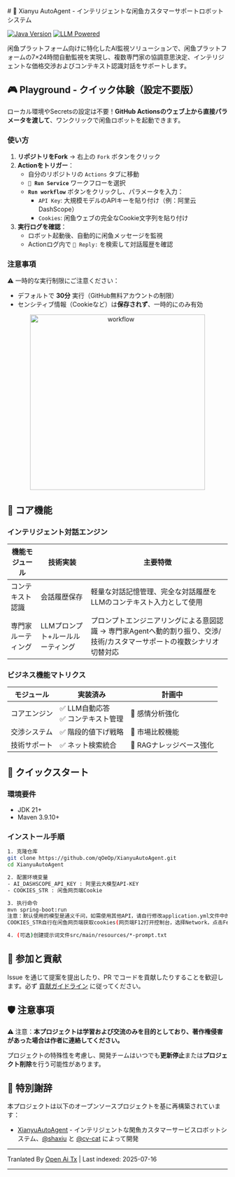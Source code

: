 <translate-content># 🚀 Xianyu AutoAgent - インテリジェントな闲鱼カスタマーサポートロボットシステム

[![Java Version](https://img.shields.io/badge/java21%2B-blue)](https://www.python.org/) [![LLM Powered](https://img.shields.io/badge/LLM-powered-FF6F61)](https://platform.openai.com/)

闲鱼プラットフォーム向けに特化したAI監視ソリューションで、闲鱼プラットフォームの7×24時間自動監視を実現し、複数専門家の協調意思決定、インテリジェントな価格交渉およびコンテキスト認識対話をサポートします。

## 🎮 Playground - クイック体験（設定不要版）

ローカル環境やSecretsの設定は不要！**GitHub Actionsのウェブ上から直接パラメータを渡して**、ワンクリックで闲鱼ロボットを起動できます。

### 使い方
1. **リポジトリをFork** → 右上の `Fork` ボタンをクリック
2. **Actionをトリガー**：
   - 自分のリポジトリの `Actions` タブに移動
   - **`🚀 Run Service`** ワークフローを選択
   - **`Run workflow`** ボタンをクリックし、パラメータを入力：
      - `API Key`: 大規模モデルのAPIキーを貼り付け（例：阿里云 DashScope）
      - `Cookies`: 闲鱼ウェブの完全なCookie文字列を貼り付け
3. **実行ログを確認**：
   - ロボット起動後、自動的に闲鱼メッセージを監視
   - Actionログ内で `🤖 Reply:` を検索して対話履歴を確認

### 注意事項
⚠️ 一時的な実行制限にご注意ください：
- デフォルトで **30分** 実行（GitHub無料アカウントの制限）
- センシティブ情報（Cookieなど）は**保存されず**、一時的にのみ有効

<div align="center">
  <img src="https://raw.githubusercontent.com/qOeOp/XianyuAutoAgent/main/./screenshots/workflow.png" width="400px" alt="workflow">
</div>

## 🌟 コア機能

### インテリジェント対話エンジン
| 機能モジュール | 技術実装            | 主要特徴                                                       |
| -------------- | ------------------- | -------------------------------------------------------------- |
| コンテキスト認識 | 会話履歴保存        | 軽量な対話記憶管理、完全な対話履歴をLLMのコンテキスト入力として使用 |
| 専門家ルーティング | LLMプロンプト+ルールルーティング | プロンプトエンジニアリングによる意図認識 → 専門家Agentへ動的割り振り、交渉/技術/カスタマーサポートの複数シナリオ切替対応 |

### ビジネス機能マトリクス
| モジュール   | 実装済み                     | 計画中                       |
| ------------ | ---------------------------- | ---------------------------- |
| コアエンジン | ✅ LLM自動応答<br>✅ コンテキスト管理 | 🔄 感情分析強化               |
| 交渉システム | ✅ 階段的値下げ戦略           | 🔄 市場比較機能               |
| 技術サポート | ✅ ネット検索統合             | 🔄 RAGナレッジベース強化     |

## 🚴 クイックスタート

### 環境要件
- JDK 21+
- Maven 3.9.10+

### インストール手順</translate-content>
```bash
1. 克隆仓库
git clone https://github.com/qOeOp/XianyuAutoAgent.git
cd XianyuAutoAgent

2. 配置环境变量
- AI_DASHSCOPE_API_KEY : 阿里云大模型API-KEY
- COOKIES_STR : 闲鱼网页端Cookie

3. 执行命令
mvn spring-boot:run
注意：默认使用的模型是通义千问，如需使用其他API，请自行修改application.yml文件中的模型地址和模型名称；
COOKIES_STR自行在闲鱼网页端获取cookies(网页端F12打开控制台，选择Network，点击Fetch/XHR,点击一个请求，查看cookies)

4. (可选)创建提示词文件src/main/resources/*-prompt.txt
```
## 🤝 参加と貢献

Issue を通じて提案を提出したり、PR でコードを貢献したりすることを歓迎します。必ず [貢献ガイドライン](https://contributing.md/) に従ってください。



## 🛡 注意事項

⚠️ 注意：**本プロジェクトは学習および交流のみを目的としており、著作権侵害があった場合は作者に連絡してください。**

プロジェクトの特殊性を考慮し、開発チームはいつでも**更新停止**または**プロジェクト削除**を行う可能性があります。


## 🧸 特別謝辞

本プロジェクトは以下のオープンソースプロジェクトを基に再構築されています：
- [XianyuAutoAgent](https://github.com/shaxiu/XianyuAutoAgent) - インテリジェントな閑魚カスタマーサービスロボットシステム、[@shaxiu](https://github.com/shaxiu) と [@cv-cat](https://github.com/cv-cat) によって開発


---

Tranlated By [Open Ai Tx](https://github.com/OpenAiTx/OpenAiTx) | Last indexed: 2025-07-16

---